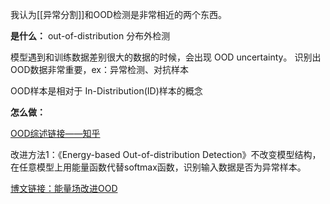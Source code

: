 我认为[[异常分割]]和OOD检测是非常相近的两个东西。



**是什么：**
out-of-distribution 分布外检测

模型遇到和训练数据差别很大的数据的时候，会出现 OOD uncertainty。
识别出OOD数据非常重要，ex：异常检测、对抗样本

OOD样本是相对于 In-Distribution(ID)样本的概念


**怎么做：**

[OOD综述链接——知乎](https://zhuanlan.zhihu.com/p/102870562)

改进方法1：《Energy-based Out-of-distribution Detection》不改变模型结构，在任意模型上用能量函数代替softmax函数，识别输入数据是否为异常样本。

[博文链接：能量场改进OOD](https://blog.csdn.net/yanguang1470/article/details/122624493)


